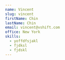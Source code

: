 ```yaml
---
name: Vincent
slug: vincent
firstName: Chin
lastName: Chin
email: vincent@vshift.com
office: New York
skills:
  - yoffdfsjakl
  - fjdksl
  - fjdskl
---
```


